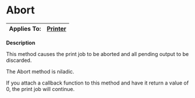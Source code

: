 




<h1 class="heading"><span class="name">Abort</span></h1>

| Applies To: | [Printer](./printer.md) |
| --- | ---  |


**Description**


This method causes the print job to be aborted and all pending output to be discarded.


The Abort method is niladic.


If you attach a callback function to this method and have it return a value of 0, the print job will continue.



